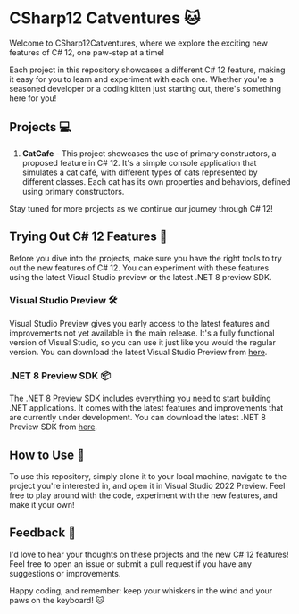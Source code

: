 # CSharp12 Catventures :cat:

Welcome to CSharp12Catventures, where we explore the exciting new features of C# 12, one paw-step at a time!

Each project in this repository showcases a different C# 12 feature, making it easy for you to learn and experiment with each one. Whether you're a seasoned developer or a coding kitten just starting out, there's something here for you!

## Projects :computer:

1. **CatCafe** - This project showcases the use of primary constructors, a proposed feature in C# 12. It's a simple console application that simulates a cat café, with different types of cats represented by different classes. Each cat has its own properties and behaviors, defined using primary constructors.

Stay tuned for more projects as we continue our journey through C# 12!

## Trying Out C# 12 Features 🚀

Before you dive into the projects, make sure you have the right tools to try out the new features of C# 12. You can experiment with these features using the latest Visual Studio preview or the latest .NET 8 preview SDK.

### Visual Studio Preview 🛠️

Visual Studio Preview gives you early access to the latest features and improvements not yet available in the main release. It's a fully functional version of Visual Studio, so you can use it just like you would the regular version. You can download the latest Visual Studio Preview from [here](https://visualstudio.microsoft.com/vs/preview/).

### .NET 8 Preview SDK 📦

The .NET 8 Preview SDK includes everything you need to start building .NET applications. It comes with the latest features and improvements that are currently under development. You can download the latest .NET 8 Preview SDK from [here](https://dotnet.microsoft.com/download/dotnet).

## How to Use :paw_prints:

To use this repository, simply clone it to your local machine, navigate to the project you're interested in, and open it in Visual Studio 2022 Preview. Feel free to play around with the code, experiment with the new features, and make it your own!

## Feedback :speech_balloon:

I'd love to hear your thoughts on these projects and the new C# 12 features! Feel free to open an issue or submit a pull request if you have any suggestions or improvements.

Happy coding, and remember: keep your whiskers in the wind and your paws on the keyboard! :cat:

